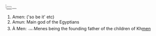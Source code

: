 𓇋[𓏠](𓏠)𓈖  
1. Amen: ('so be it' etc)  
2. Amun: Main god of the Egyptians  
3. À Men: 𓋊Menes being the founding father of the children of Kh[men](human)  
